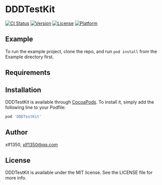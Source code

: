 # DDDTestKit

[![CI Status](https://img.shields.io/travis/xlf1350/DDDTestKit.svg?style=flat)](https://travis-ci.org/xlf1350/DDDTestKit)
[![Version](https://img.shields.io/cocoapods/v/DDDTestKit.svg?style=flat)](https://cocoapods.org/pods/DDDTestKit)
[![License](https://img.shields.io/cocoapods/l/DDDTestKit.svg?style=flat)](https://cocoapods.org/pods/DDDTestKit)
[![Platform](https://img.shields.io/cocoapods/p/DDDTestKit.svg?style=flat)](https://cocoapods.org/pods/DDDTestKit)

## Example

To run the example project, clone the repo, and run `pod install` from the Example directory first.

## Requirements

## Installation

DDDTestKit is available through [CocoaPods](https://cocoapods.org). To install
it, simply add the following line to your Podfile:

```ruby
pod 'DDDTestKit'
```

## Author

xlf1350, xlf1350@qq.com

## License

DDDTestKit is available under the MIT license. See the LICENSE file for more info.
